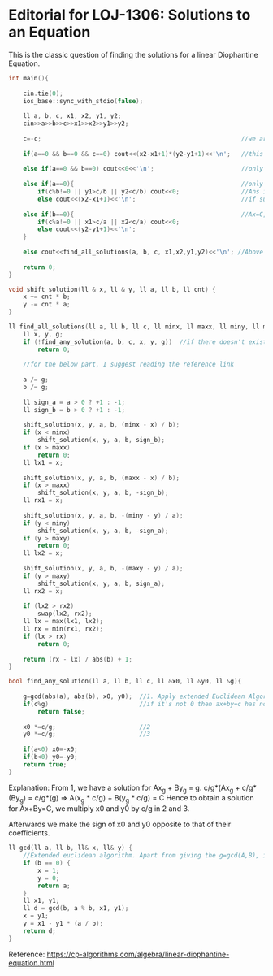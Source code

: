 # Editorial for LOJ-1306: Solutions to an Equation

This is the classic question of finding the solutions for a linear Diophantine Equation.

```C++
int main(){
    
    cin.tie(0);
    ios_base::sync_with_stdio(false);
    
    ll a, b, c, x1, x2, y1, y2;
    cin>>a>>b>>c>>x1>>x2>>y1>>y2;
    
    c=-c;                                                       //we are solving in Ax+By=C format but the i/p is in ax+by+c=0 format hence we reverse c's sign.
    
    if(a==0 && b==0 && c==0) cout<<(x2-x1+1)*(y2-y1+1)<<'\n';   //this is the trivial case 0+0=0 and all numbers in the interval will satisfy the equation
    
    else if(a==0 && b==0) cout<<0<<'\n';                        //only a and b are 0 => 0=C
    
    else if(a==0){                                              //only a is 0, By=C
        if(c%b!=0 || y1>c/b || y2<c/b) cout<<0;                 //Ans is 0 when y doesn't exist ie. C doesn't divide B; or C does divide B but C/B doesn't fall in the given interval
        else cout<<(x2-x1+1)<<'\n';                             //if such a y exists in the given interval, then it can be paired with any x in the given interval     }
    
    else if(b==0){                                              //Ax=C, same thing as above.
        if(c%a!=0 || x1>c/a || x2<c/a) cout<<0;
        else cout<<(y2-y1+1)<<'\n';
    }
    
    else cout<<find_all_solutions(a, b, c, x1,x2,y1,y2)<<'\n'; //Above were the edge cases. Onto the real problem!
    
    return 0;
}
```
```C++
void shift_solution(ll & x, ll & y, ll a, ll b, ll cnt) {
    x += cnt * b;
    y -= cnt * a;
}

ll find_all_solutions(ll a, ll b, ll c, ll minx, ll maxx, ll miny, ll maxy) {
    ll x, y, g;
    if (!find_any_solution(a, b, c, x, y, g))  //if there doesn't exist any solution of Ax+By=C then return 0
        return 0;
   
    //for the below part, I suggest reading the reference link
    
    a /= g;                                                                          
    b /= g;
    
    ll sign_a = a > 0 ? +1 : -1;
    ll sign_b = b > 0 ? +1 : -1;
 
    shift_solution(x, y, a, b, (minx - x) / b);
    if (x < minx)
        shift_solution(x, y, a, b, sign_b);
    if (x > maxx)
        return 0;
    ll lx1 = x;
 
    shift_solution(x, y, a, b, (maxx - x) / b);
    if (x > maxx)
        shift_solution(x, y, a, b, -sign_b);
    ll rx1 = x;
 
    shift_solution(x, y, a, b, -(miny - y) / a);
    if (y < miny)
        shift_solution(x, y, a, b, -sign_a);
    if (y > maxy)
        return 0;
    ll lx2 = x;
 
    shift_solution(x, y, a, b, -(maxy - y) / a);
    if (y > maxy)
        shift_solution(x, y, a, b, sign_a);
    ll rx2 = x;
 
    if (lx2 > rx2)
        swap(lx2, rx2);
    ll lx = max(lx1, lx2);
    ll rx = min(rx1, rx2);
    if (lx > rx)
        return 0;
 
    return (rx - lx) / abs(b) + 1;
}
```


```C++
bool find_any_solution(ll a, ll b, ll c, ll &x0, ll &y0, ll &g){
 
    g=gcd(abs(a), abs(b), x0, y0);  //1. Apply extended Euclidean Algorithms
    if(c%g)                         //if it's not 0 then ax+by=c has no integral solution
        return false;
    
    x0 *=c/g;                       //2
    y0 *=c/g;                       //3
    
    if(a<0) x0=-x0;
    if(b<0) y0=-y0;
    return true;
}
```
Explanation: From 1, we have a solution for Ax<sub>g</sub> + By<sub>g</sub> = g.
c/g*(Ax<sub>g</sub> + c/g*(By<sub>g</sub>) = c/g*(g)
=> A(x<sub>g</sub> * c/g) + B(y<sub>g</sub> * c/g) = C
Hence to obtain a solution for Ax+By=C, we multiply x0 and y0 by c/g in 2 and 3.

Afterwards we make the sign of x0 and y0 opposite to that of their coefficients. 

```C++
ll gcd(ll a, ll b, ll& x, ll& y) {
    //Extended euclidean algorithm. Apart from giving the g=gcd(A,B), it gives an x and y which are solutions to the equation Ax+By=G. 
    if (b == 0) {
        x = 1;
        y = 0;
        return a;
    }
    ll x1, y1;
    ll d = gcd(b, a % b, x1, y1);
    x = y1;
    y = x1 - y1 * (a / b);
    return d;
}
```

Reference: https://cp-algorithms.com/algebra/linear-diophantine-equation.html
